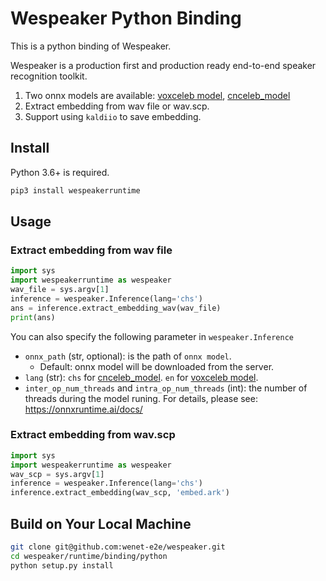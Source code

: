 # Wespeaker Python Binding

This is a python binding of Wespeaker.

Wespeaker is a production first and production ready end-to-end speaker recognition toolkit.


1. Two onnx models are available: [voxceleb model](https://wespeaker-1256283475.cos.ap-shanghai.myqcloud.com/models/voxceleb/voxceleb_resnet34_LM.onnx), [cnceleb_model](https://wespeaker-1256283475.cos.ap-shanghai.myqcloud.com/models/cnceleb/cnceleb_resnet34_LM.onnx)
2. Extract embedding from wav file or wav.scp.
3. Support using `kaldiio` to save embedding.

## Install

Python 3.6+ is required.

``` sh
pip3 install wespeakerruntime
```

## Usage

### Extract embedding from wav file

``` python
import sys
import wespeakerruntime as wespeaker
wav_file = sys.argv[1]
inference = wespeaker.Inference(lang='chs')
ans = inference.extract_embedding_wav(wav_file)
print(ans)
```

You can also specify the following parameter in `wespeaker.Inference`

- `onnx_path` (str, optional): is the path of `onnx model`.
  - Default: onnx model will be downloaded from the server.
- `lang` (str): `chs` for [cnceleb_model](https://wespeaker-1256283475.cos.ap-shanghai.myqcloud.com/models/cnceleb/cnceleb_resnet34_LM.onnx). `en` for [voxceleb model](https://wespeaker-1256283475.cos.ap-shanghai.myqcloud.com/models/voxceleb/voxceleb_resnet34_LM.onnx).
- `inter_op_num_threads` and `intra_op_num_threads` (int): the number of threads during the model runing. For details, please see: https://onnxruntime.ai/docs/

### Extract embedding from wav.scp

``` python
import sys
import wespeakerruntime as wespeaker
wav_scp = sys.argv[1]
inference = wespeaker.Inference(lang='chs')
inference.extract_embedding(wav_scp, 'embed.ark')
```

## Build on Your Local Machine

``` sh
git clone git@github.com:wenet-e2e/wespeaker.git
cd wespeaker/runtime/binding/python
python setup.py install
```